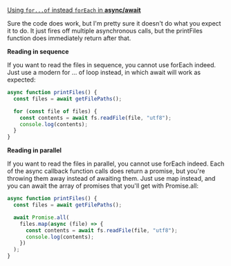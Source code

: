 [Using `for...of` instead `forEach` in **async/await**](https://stackoverflow.com/questions/37576685/using-async-await-with-a-foreach-loop)

Sure the code does work, but I'm pretty sure it doesn't do what you expect it to do. It just fires off multiple asynchronous calls, but the printFiles function does immediately return after that.

**Reading in sequence**

If you want to read the files in sequence, you cannot use forEach indeed. Just use a modern for … of loop instead, in which await will work as expected:

```js
async function printFiles() {
  const files = await getFilePaths();

  for (const file of files) {
    const contents = await fs.readFile(file, "utf8");
    console.log(contents);
  }
}
```

**Reading in parallel**

If you want to read the files in parallel, you cannot use forEach indeed. Each of the async callback function calls does return a promise, but you're throwing them away instead of awaiting them. Just use map instead, and you can await the array of promises that you'll get with Promise.all:

```js
async function printFiles() {
  const files = await getFilePaths();

  await Promise.all(
    files.map(async (file) => {
      const contents = await fs.readFile(file, "utf8");
      console.log(contents);
    })
  );
}
```
